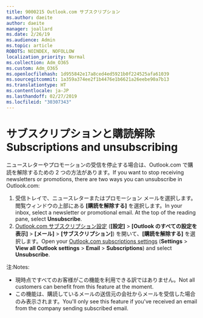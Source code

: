 ```yaml
---
title: 9000215 Outlook.com サブスクリプション
ms.author: daeite
author: daeite
manager: joallard
ms.date: 2/26/19
ms.audience: Admin
ms.topic: article
ROBOTS: NOINDEX, NOFOLLOW
localization_priority: Normal
ms.collection: Adm_O365
ms.custom: Adm_O365
ms.openlocfilehash: 1d955842e17a8ced4ed5921b0f224525afa61039
ms.sourcegitcommit: 1a359a374ee2f1b4476e1b6621a26eebe90a7b13
ms.translationtype: HT
ms.contentlocale: ja-JP
ms.lasthandoff: 02/27/2019
ms.locfileid: "30307343"
---
```

# <a name="subscriptions-and-unsubscribing"></a><span data-ttu-id="7c944-102">サブスクリプションと購読解除</span><span class="sxs-lookup"><span data-stu-id="7c944-102">Subscriptions and unsubscribing</span></span>

<span data-ttu-id="7c944-103">ニュースレターやプロモーションの受信を停止する場合は、Outlook.com で購読を解除するための 2 つの方法があります。</span><span class="sxs-lookup"><span data-stu-id="7c944-103">If you want to stop receiving newsletters or promotions, there are two ways you can unsubscribe in Outlook.com:</span></span>

1. <span data-ttu-id="7c944-p101">受信トレイで、ニュースレターまたはプロモーション メールを選択します。閲覧ウィンドウの上部にある **[購読を解除する]** を選択します。</span><span class="sxs-lookup"><span data-stu-id="7c944-p101">In your inbox, select a newsletter or promotional email. At the top of the reading pane, select **Unsubscribe**.</span></span>
2. <span data-ttu-id="7c944-106">[Outlook.com サブスクリプション設定](https://outlook.live.com/mail/options/mail/brandsSubscriptions) (**[設定]** > **[Outlook のすべての設定を表示]** > **[メール]** > **[サブスクリプション]**) を開いて、**[購読を解除する]** を選択します。</span><span class="sxs-lookup"><span data-stu-id="7c944-106">Open your [Outlook.com subscriptions settings](https://outlook.live.com/mail/options/mail/brandsSubscriptions) (**Settings** > **View all Outlook settings** > **Email** > **Subscriptions**) and select **Unsubscribe**.</span></span>

<span data-ttu-id="7c944-107">注:</span><span class="sxs-lookup"><span data-stu-id="7c944-107">Notes:</span></span>

- <span data-ttu-id="7c944-108">現時点ですべてのお客様がこの機能を利用できる訳ではありません。</span><span class="sxs-lookup"><span data-stu-id="7c944-108">Not all customers can benefit from this feature at the moment.</span></span>
- <span data-ttu-id="7c944-109">この機能は、購読しているメールの送信元の会社からメールを受信した場合のみ表示されます。</span><span class="sxs-lookup"><span data-stu-id="7c944-109">You'll only see this feature if you've received an email from the company sending subscribed email.</span></span>